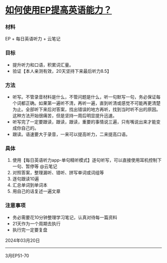 # [如何使用EP提高英语能力？](https://github.com/humyna/gitblog/issues/15)

### 材料
EP + 每日英语听力 + 云笔记

### 目标
* 提升听力和口语，积累词汇量。
* 验证【本人亲测有效，20天坚持下来最后听力8.5】

### 方法
* 听写。不管录音材料是什么，不管问题是什么，听一句默写一句，务必保证每个词都正确。如果第一遍听不清，再听一遍，直到听清或感觉不可能再更清楚为止。全部听下来后对答案，找出错误的地方再听，找到当时听不出的原因。这种方法开始很痛苦，但是坚持一周后明显提升迅速。
* 听写完了一定要跟读，跟读，跟读，重要的事情说三遍，只有嘴说出来才能变成你自己的。
* 跟读。语速要大于录音，一来可以提高听力，二来提高口语。

### 具体
1. 使用【每日英语听力app-单句精听模式】逐句听写，可以直接使用耳机控制下一句、暂停等 @云笔记
2. 对照答案，整理漏听、错听、拼写单词或词组等
3. 逐句跟读10遍
4. 汇总单词到单词本
5. 用自己的话复述一遍文章

### 注意事项
* 务必需要花10分钟整理学习笔记，认真对待每一篇资料
* 21天作为一个周期去执行
* 执行完一定要复盘

2024年03月20日

---

3月EP51-70